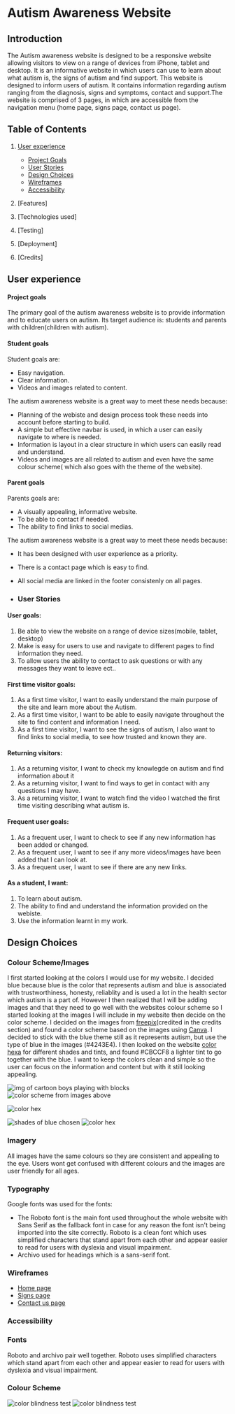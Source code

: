 # Autism Awareness Website 

## Introduction 
The Autism awareness website is designed to be a responsive website allowing visitors to view on a range of devices from iPhone, tablet and desktop. It is an informative website in which users can use to learn about what autism is, the signs of autism and find support. This website is designed to inform users of autism. It contains information regarding autism ranging from the diagnosis, signs and symptoms, contact and support.The website is comprised of 3 pages, in which are accessible from the navigation menu (home page, signs page, contact us page).  

## Table of Contents  

1. [User experience](#user-experience) 
   * [Project Goals](#project-goals) 
   * [User Stories](#user-stories) 
   * [Design Choices](#design-choices) 
   * [Wireframes](#wireframes) 
   * [Accessibility](#accessibility) 

2. [Features] 
3. [Technologies used] 
4. [Testing] 
5. [Deployment] 
6. [Credits] 

## User experience 
#### Project goals
The primary goal of the autism awareness website is to provide information and to educate users on autism. Its target audience is: students and parents with children(children with autism). 
#### Student goals 
Student goals are: 

* Easy navigation. 
* Clear information. 
* Videos and images related to content. 

The autism awareness website is a great way to meet these needs because: 

* Planning of the webiste and design process took these needs into account before starting to build. 
* A simple but effective navbar is used, in which a user can easily navigate to where is needed. 
* Information is layout in a clear structure in which users can easily read and understand. 
* Videos and images are all related to autism and even have the same colour scheme( which also goes with the theme of the website). 

#### Parent goals 
Parents goals are: 

* A visually appealing, informative website. 
* To be able to contact if needed. 
* The ability to find links to social medias. 

The autism awareness website is a great way to meet these needs because: 

* It has been designed with user experience as a priority. 
* There is a contact page which is easy to find. 
* All social media are linked in the footer consistenly on all pages. 

* ### User Stories  
 #### User goals: 

1. Be able to view the website on a range of device sizes(mobile, tablet, desktop)  
2. Make is easy for users to use and navigate to different pages to find information they need. 
3. To allow users the ability to contact to ask questions or with any messages they want to leave ect.. 

#### First time visitor goals: 

1. As a first time visitor, I want to easily understand the main purpose of the site and learn more about the Autism.
2. As a first time visitor, I want to be able to easily navigate throughout the site to find content and information I need.
3. As a first time visitor, I want to see the signs of autism, I also want to find links to social media, to see how trusted and known they are. 

#### Returning visitors: 

1. As a returning visitor, I want to check my knowlegde on autism and find information about it
2. As a returning visitor, I want to find ways to get in contact with any questions I may have.
3. As a returning visitor, I want to watch find the video I watched the first time visiting describing what autism is.

#### Frequent user goals:
  
1. As a frequent user, I want to check to see if any new information has been added or changed.
2. As a frequent user, I want to see if any more videos/images have been added that I can look at. 
3. As a frequent user, I want to see if there are any new links.


#### As a student, I want: 

1. To learn about autism. 
2. The ability to find and understand the information provided on the webiste. 
3. Use the information learnt in my work. 

## Design Choices  

### Colour Scheme/Images 

I first started looking at the colors I would use for my website. I decided blue because blue is the color that represents autism and blue is associated with trustworthiness, honesty, reliablity and is used a lot in the health sector which autism is a part of. However I then realized that I will be adding images and that they need to go well with the websites colour scheme so I started looking at the images I will include in my website then decide on the color scheme. I decided on the images from [freepix](https://www.freepik.com/author/vectorjuice)(credited in the credits section) and found a color scheme based on the images using [Canva](https://www.canva.com/colors/color-palette-generator/). I decided to stick with the blue theme still as it represents autism, but use the type of blue in the images (#4243E4). I then looked on the website [color hexa](https://www.colorhexa.com) for different shades and tints, and found #CBCCF8 a lighter tint to go together with the blue. I want to keep the colors clean and simple so the user can focus on the information and content but with it still looking appealing. 

![img of cartoon boys playing with blocks](documentation/autismboys.jpg) ![color scheme from images above](documentation/colorscheme.png) 

![color hex](documentation/colorhex1.png)  

![shades of blue chosen](documentation/shades.png) ![color hex](documentation/colorhex2.png) 

### Imagery
All images have the same colours so they are consistent and appealing to the eye. Users wont get confused with different colours and the images are user friendly for all ages.

### Typography  

Google fonts was used for the fonts: 

* The Roboto font is the main font used throughout the whole website with Sans Serif as the fallback font in case for any reason the font isn't being imported into the site correctly. Roboto is a clean font which uses simplified characters that stand apart from each other and appear easier to read for users with dyslexia and visual impairment.
* Archivo used for headings which is a sans-serif font. 

### Wireframes  

* [Home page](documentation/homepagewireframe.png) 
* [Signs page](documentation/signspagewireframe.png) 
* [Contact us page](documentation/contactuswireframe.png) 

### Accessibility  

### Fonts 

Roboto and archivo pair well together. Roboto uses simplified characters which stand apart from each other and appear easier to read for users with dyslexia and visual impairment. 

### Colour Scheme  

![color blindness test](documentation/colorblind1.png) ![color blindness test](documentation/colorblind2.png)

 